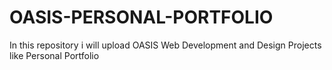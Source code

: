 # OASIS-PERSONAL-PORTFOLIO
In this repository i will upload OASIS Web Development and Design Projects like Personal Portfolio
